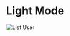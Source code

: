 <h1 style="text-alignment:center">Light Mode</h1>


![List User](https://github.com/Arin1206/GithubUser/assets/126490191/7d6e0b06-8e80-4708-9559-1f3ef97a2223)

